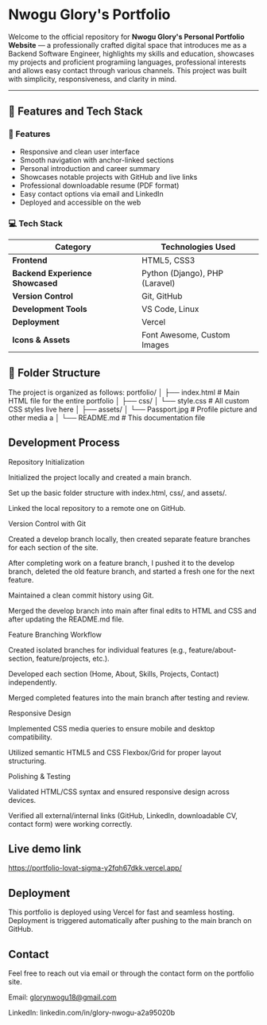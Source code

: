 # Nwogu Glory's Portfolio

Welcome to the official repository for **Nwogu Glory's Personal Portfolio Website** — a professionally crafted digital space that introduces me as a Backend Software Engineer, highlights my skills and education, showcases my projects and proficient programiing languages, professional interests and allows easy contact through various channels. This project was built with simplicity, responsiveness, and clarity in mind.

---

## 🌟 Features and Tech Stack

### 🔧 Features
- Responsive and clean user interface
- Smooth navigation with anchor-linked sections
- Personal introduction and career summary
- Showcases notable projects with GitHub and live links
- Professional downloadable resume (PDF format)
- Easy contact options via email and LinkedIn
- Deployed and accessible on the web

### 💻 Tech Stack
| Category                         | Technologies Used              |
| -------------------------------- | ------------------------------ |
| **Frontend**                     | HTML5, CSS3                    |
| **Backend Experience Showcased** | Python (Django), PHP (Laravel) |
| **Version Control**              | Git, GitHub                    |
| **Development Tools**            | VS Code, Linux                 |
| **Deployment**                   | Vercel                         |
| **Icons & Assets**               | Font Awesome, Custom Images    |


## 📁 Folder Structure

The project is organized as follows:
portfolio/
│
├── index.html # Main HTML file for the entire portfolio
│
├── css/
│ └── style.css # All custom CSS styles live here
│
├── assets/
│ └── Passport.jpg # Profile picture and other media a
│
└── README.md # This documentation file

## Development Process
Repository Initialization

Initialized the project locally and created a main branch.

Set up the basic folder structure with index.html, css/, and assets/.

Linked the local repository to a remote one on GitHub.

Version Control with Git

Created a develop branch locally, then created separate feature branches for each section of the site.

After completing work on a feature branch, I pushed it to the develop branch, deleted the old feature branch, and started a fresh one for the next feature.

Maintained a clean commit history using Git.

Merged the develop branch into main after final edits to HTML and CSS and after updating the README.md file.

Feature Branching Workflow

Created isolated branches for individual features (e.g., feature/about-section, feature/projects, etc.).

Developed each section (Home, About, Skills, Projects, Contact) independently.

Merged completed features into the main branch after testing and review.

Responsive Design

Implemented CSS media queries to ensure mobile and desktop compatibility.

Utilized semantic HTML5 and CSS Flexbox/Grid for proper layout structuring.

Polishing & Testing

Validated HTML/CSS syntax and ensured responsive design across devices.

Verified all external/internal links (GitHub, LinkedIn, downloadable CV, contact form) were working correctly.

## Live demo link
https://portfolio-lovat-sigma-y2fqh67dkk.vercel.app/

## Deployment
This portfolio is deployed using Vercel for fast and seamless hosting.
Deployment is triggered automatically after pushing to the main branch on GitHub.

## Contact
Feel free to reach out via email or through the contact form on the portfolio site.

Email: glorynwogu18@gmail.com

LinkedIn: linkedin.com/in/glory-nwogu-a2a95020b